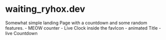 # waiting_ryhox.dev

  Somewhat simple landing Page with a countdown and some random features.
    - MEOW counter
    - Live Clock inside the favIcon
    - animated Title
    - live Countdown
